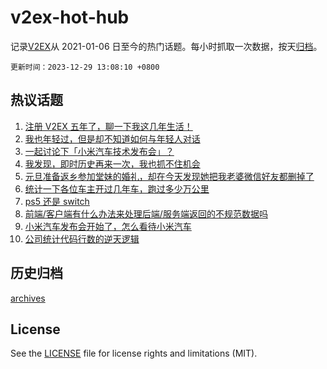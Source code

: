 # v2ex-hot-hub

 记录[V2EX](https://www.v2ex.com/)从 2021-01-06 日至今的热门话题。每小时抓取一次数据，按天[归档](archives)。

`更新时间：2023-12-29 13:08:10 +0800`

## 热议话题

1. [注册 V2EX 五年了，聊一下我这几年生活！](https://www.v2ex.com/t/1004101)
1. [我也年轻过，但是却不知道如何与年轻人对话](https://www.v2ex.com/t/1004081)
1. [一起讨论下「小米汽车技术发布会」？](https://www.v2ex.com/t/1004118)
1. [我发现，即时历史再来一次，我也抓不住机会](https://www.v2ex.com/t/1004148)
1. [元旦准备返乡参加堂妹的婚礼，却在今天发现她把我老婆微信好友都删掉了](https://www.v2ex.com/t/1004269)
1. [统计一下各位车主开过几年车，跑过多少万公里](https://www.v2ex.com/t/1004110)
1. [ps5 还是 switch](https://www.v2ex.com/t/1004267)
1. [前端/客户端有什么办法来处理后端/服务端返回的不规范数据吗](https://www.v2ex.com/t/1004262)
1. [小米汽车发布会开始了，怎么看待小米汽车](https://www.v2ex.com/t/1004108)
1. [公司统计代码行数的逆天逻辑](https://www.v2ex.com/t/1004126)

## 历史归档

[archives](archives)

## License

See the [LICENSE](LICENSE) file for license rights and limitations (MIT).
